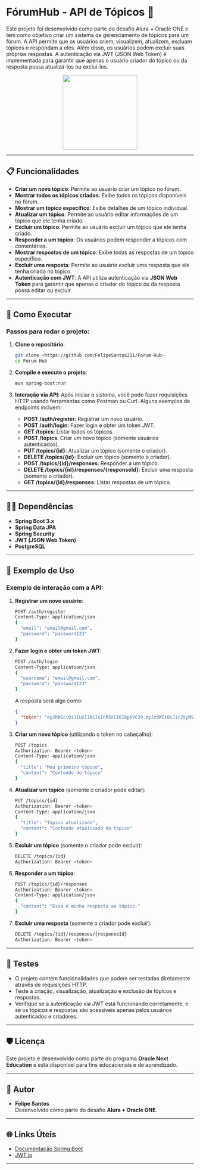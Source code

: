

# FórumHub - API de Tópicos 💬  
Este projeto foi desenvolvido como parte do desafio Alura + Oracle ONE e tem como objetivo criar um sistema de gerenciamento de tópicos para um fórum. A API permite que os usuários criem, visualizem, atualizem, excluam tópicos e respondam a eles. Além disso, os usuários podem excluir suas próprias respostas. A autenticação via JWT (JSON Web Token) é implementada para garantir que apenas o usuário criador do tópico ou da resposta possa atualizá-los ou excluí-los.

<p align="center">
  <img src="https://drive.google.com/uc?id=1Lg2qL4zv0NdKYmNzp6JRfi6JvPfcb2iu" width="200"/>
</p>

---

## 📋 Funcionalidades
- **Criar um novo tópico**: Permite ao usuário criar um tópico no fórum.
- **Mostrar todos os tópicos criados**: Exibe todos os tópicos disponíveis no fórum.
- **Mostrar um tópico específico**: Exibe detalhes de um tópico individual.
- **Atualizar um tópico**: Permite ao usuário editar informações de um tópico que ele tenha criado.
- **Excluir um tópico**: Permite ao usuário excluir um tópico que ele tenha criado.
- **Responder a um tópico**: Os usuários podem responder a tópicos com comentários.
- **Mostrar respostas de um tópico**: Exibe todas as respostas de um tópico específico.
- **Excluir uma resposta**: Permite ao usuário excluir uma resposta que ele tenha criado no tópico.
- **Autenticação com JWT**: A API utiliza autenticação via **JSON Web Token** para garantir que apenas o criador do tópico ou da resposta possa editar ou excluir.

---

## 🚀 Como Executar  
### Passos para rodar o projeto:

1. **Clone o repositório**:
   ```bash
   git clone <https://github.com/FelipeSantos211/Forum-Hub>
   cd Forum-Hub
   ```

2. **Compile e execute o projeto**:
   ```bash
   mvn spring-boot:run
   ```

3. **Interação via API**:
   Após iniciar o sistema, você pode fazer requisições HTTP usando ferramentas como Postman ou Curl. Alguns exemplos de endpoints incluem:
   - **POST /auth/register**: Registrar um novo usuário.
   - **POST /auth/login**: Fazer login e obter um token JWT.
   - **GET /topics**: Listar todos os tópicos.
   - **POST /topics**: Criar um novo tópico (somente usuários autenticados).
   - **PUT /topics/{id}**: Atualizar um tópico (somente o criador).
   - **DELETE /topics/{id}**: Excluir um tópico (somente o criador).
   - **POST /topics/{id}/responses**: Responder a um tópico.
   - **DELETE /topics/{id}/responses/{responseId}**: Excluir uma resposta (somente o criador).
   - **GET /topics/{id}/responses**: Listar respostas de um tópico.

---

## 🧑‍💻 Dependências  
- **Spring Boot 3.x**
- **Spring Data JPA**
- **Spring Security**
- **JWT (JSON Web Token)**
- **PostgreSQL**

---

## 📄 Exemplo de Uso  
### Exemplo de interação com a API:

1. **Registrar um novo usuário**:
   ```bash
   POST /auth/register
   Content-Type: application/json
   {
     "email": "email@gmail.com",
     "password": "password123"
   }
   ```

2. **Fazer login e obter um token JWT**:
   ```bash
   POST /auth/login
   Content-Type: application/json
   {
     "username": "email@gmail.com",
     "password": "password123"
   }
   ```

   A resposta será algo como:
   ```json
   {
     "token": "eyJhbGciOiJIUzI1NiIsInR5cCI6IkpXVCJ9.eyJzdWIiOiJ1c2VyMSJ9..."
   }
   ```

3. **Criar um novo tópico** (utilizando o token no cabeçalho):
   ```bash
   POST /topics
   Authorization: Bearer <token>
   Content-Type: application/json
   {
     "title": "Meu primeiro tópico",
     "content": "Conteúdo do tópico"
   }
   ```

4. **Atualizar um tópico** (somente o criador pode editar):
   ```bash
   PUT /topics/{id}
   Authorization: Bearer <token>
   Content-Type: application/json
   {
     "title": "Tópico atualizado",
     "content": "Conteúdo atualizado do tópico"
   }
   ```

5. **Excluir um tópico** (somente o criador pode excluir):
   ```bash
   DELETE /topics/{id}
   Authorization: Bearer <token>
   ```

6. **Responder a um tópico**:
   ```bash
   POST /topics/{id}/responses
   Authorization: Bearer <token>
   Content-Type: application/json
   {
     "content": "Essa é minha resposta ao tópico."
   }
   ```

7. **Excluir uma resposta** (somente o criador pode excluir):
   ```bash
   DELETE /topics/{id}/responses/{responseId}
   Authorization: Bearer <token>
   ```

---

## 🧪 Testes  
- O projeto contém funcionalidades que podem ser testadas diretamente através de requisições HTTP.
- Teste a criação, visualização, atualização e exclusão de tópicos e respostas.
- Verifique se a autenticação via JWT está funcionando corretamente, e se os tópicos e respostas são acessíveis apenas pelos usuários autenticados e criadores.

---

## 🛡️ Licença  
Este projeto é desenvolvido como parte do programa **Oracle Next Education** e está disponível para fins educacionais e de aprendizado.

---

## 👥 Autor  
- **Felipe Santos**  
Desenvolvido como parte do desafio **Alura + Oracle ONE**.

---

## 🌐 Links Úteis  
- [Documentação Spring Boot](https://docs.spring.io/spring-boot/docs/current/reference/html/)
- [JWT.io](https://jwt.io/)

---
